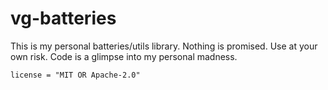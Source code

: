 # vg-batteries

This is my personal batteries/utils library. Nothing is promised. Use at your own risk. Code is a glimpse into my personal madness.

    license = "MIT OR Apache-2.0"
